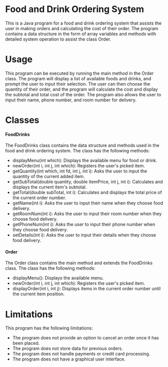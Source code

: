 # Food and Drink Ordering System
This is a Java program for a food and drink ordering system that assists the user in making orders and calculating the cost of their order. The program contains a data structure in the form of array variables and methods with detailed system operation to assist the class Order.

# Usage
This program can be executed by running the main method in the Order class. The program will display a list of available foods and drinks, and prompt the user to input their selection. The user can then choose the quantity of their order, and the program will calculate the cost and display the subtotal and total cost of the order. The program also allows the user to input their name, phone number, and room number for delivery.

# Classes
#### FoodDrinks
The FoodDrinks class contains the data structure and methods used in the food and drink ordering system. The class has the following methods:

- displayMenu(int which): Displays the available menu for food or drink.
- newOrder(int i, int j, int which): Registers the user's picked item.
- getQuantity(int which, int fd, int j, int i): Asks the user to input the quantity of the current added item.
- getSubTotal(double quantity, double itemPrice, int j, int i): Calculates and displays the current item's subtotal.
- getTotal(double subTotal, int i): Calculates and displays the total price of the current order number.
- getName(int i): Asks the user to input their name when they choose food delivery.
- getRoomNum(int i): Asks the user to input their room number when they choose food delivery.
- getPhoneNum(int i): Asks the user to input their phone number when they choose food delivery.
- setDetails(int i): Asks the user to input their details when they choose food delivery.

#### Order
The Order class contains the main method and extends the FoodDrinks class. The class has the following methods:

- displayMenu(): Displays the available menu.
- newOrder(int i, int j, int which): Registers the user's picked item.
- displayOrder(int i, int j): Displays items in the current order number until the current item position.

# Limitations
This program has the following limitations:

- The program does not provide an option to cancel an order once it has been placed.
- The program does not store data for previous orders.
- The program does not handle payments or credit card processing.
- The program does not have a graphical user interface.

